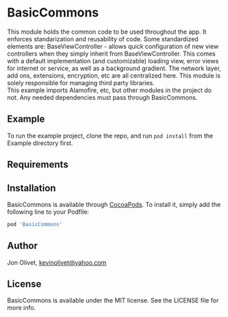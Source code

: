 # BasicCommons

This module holds the common code to be used throughout the app.  It enforces standarization and reusability of code.
Some standardized elements are:
BaseViewController - allows quick configuration of new view controllers when they simply inherit from BaseViewController.  This comes with a default implementation (and customizable) loading view, error views for internet or service,  as well as a background gradient.
The network layer, add ons, extensions, encryption, etc are all centralized here.
This module is solely responsible for managing third party libraries.  
This example imports Alamofire, etc, but other modules in the project do not.  Any needed dependencies must pass through BasicCommons.

## Example

To run the example project, clone the repo, and run `pod install` from the Example directory first.

## Requirements

## Installation

BasicCommons is available through [CocoaPods](https://cocoapods.org). To install
it, simply add the following line to your Podfile:

```ruby
pod 'BasicCommons'
```

## Author

Jon Olivet, kevinolivet@yahoo.com

## License

BasicCommons is available under the MIT license. See the LICENSE file for more info.
